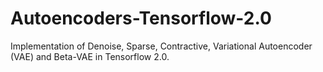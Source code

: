 # Autoencoders-Tensorflow-2.0
Implementation of Denoise, Sparse, Contractive, Variational Autoencoder (VAE) and Beta-VAE in Tensorflow 2.0.

